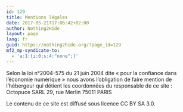 ```yaml
---
id: 129
title: Mentions légales
date: 2017-05-21T17:06:42+02:00
author: Nothing2Hide
layout: page
lang: fr
guid: https://nothing2hide.org/?page_id=129
mf2_mp-syndicate-to:
  - 'a:1:{i:0;s:4:"none";}'
---
```

Selon la loi n°2004-575 du 21 juin 2004 dite « pour la confiance dans l’économie numérique » nous avons l’obligation de faire mention de l’hébergeur qui détient les coordonnées du responsable de ce site :  
Octopuce SARL 29, rue Merlin 75011 PARIS

Le contenu de ce site est diffusé sous licence CC BY SA 3.0.